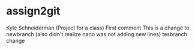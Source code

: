 # assign2git
Kyle Schneiderman (Project for a class)
First comment
This is a change to newbranch (also didn't realize nano was not adding new lines)
tesbranch change
